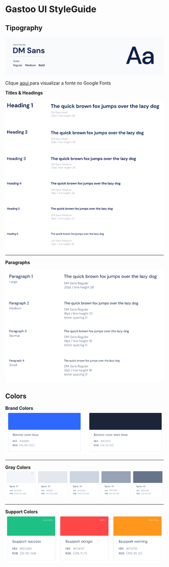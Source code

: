 # Gastoo UI StyleGuide

## Tipography

<img src=".github/StyleGuide/heading-tipography.png"/> <br>

<p>Clique <a href="https://fonts.google.com/specimen/DM+Sans"> aqui </a> para visualizar a fonte no Google Fonts</p>

**Titles & Headings**

<img src=".github/StyleGuide/titles-headings.png"/> <br>

***
**Paragraphs**

<img src=".github/StyleGuide/paragraphs.png"/> <br>

## Colors

**Brand Colors**
<img src=".github/StyleGuide/brand-colors.png"/> <br>
***
**Gray Colors**
<img src=".github/StyleGuide/gray-colors.png"/> <br>
***
**Support Colors**
<img src=".github/StyleGuide/support-colors.png"/> <br>


